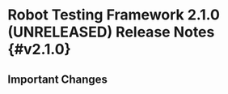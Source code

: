 Robot Testing Framework 2.1.0 (UNRELEASED) Release Notes               {#v2.1.0}
========================================================

Important Changes
-----------------
